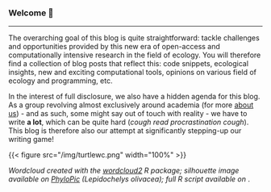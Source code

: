 ### Welcome :wave:

---

The overarching goal of this blog is quite straightforward: tackle challenges and opportunities provided by this new era of open-access and computationally intensive research in the field of ecology. You will therefore find a collection of blog posts that reflect this: code snippets, ecological insights, new and exciting computational tools, opinions on various field of ecology and programming, etc.

In the interest of full disclosure, we also have a hidden agenda for this blog. As a group revolving almost exclusively around academia (for more [about us](/about/)) - and as such, some might say out of touch with reality - we have to write **a lot**, which can be quite hard (*cough* *read procrastination* *cough*). This blog is therefore also our attempt at significantly stepping-up our writing game!

{{< figure src="/img/turtlewc.png" width="100%" >}}

*Wordcloud created with the [wordcloud2](https://cran.r-project.org/web/packages/wordcloud2/)
R package; silhouette image available on [PhyloPic](http://phylopic.org)
(Lepidochelys olivacea); full R script available on [<i class = "fab fa-github"></i>](https://github.com/inSileco/wordcloud)*.
